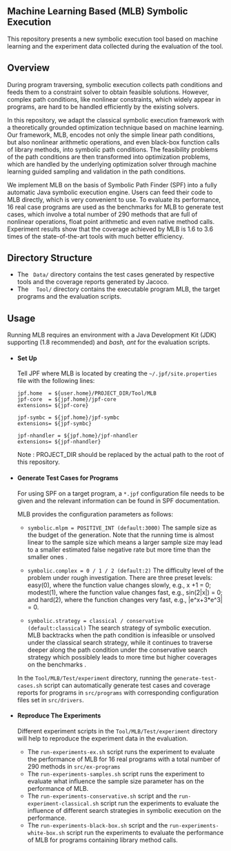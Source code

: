 Machine Learning Based (MLB) Symbolic Execution
--------



This repository presents a new symbolic execution tool based on machine learning and the experiment data collected during the evaluation of the tool. 



Overview
--------
During program traversing, symbolic execution collects path conditions and feeds them to a constraint solver to obtain feasible solutions. However, complex path conditions, like nonlinear constraints, which widely appear in programs, are hard to be handled efficiently by the existing solvers.

In this repository, we adapt the classical symbolic execution framework with a theoretically grounded optimization technique based on machine learning. Our framework, MLB, encodes not only the simple linear path conditions, but also nonlinear arithmetic operations, and even black-box function calls of library methods, into symbolic path conditions. The feasibility problems of the path conditions are then transformed into optimization problems, which are handled by the underlying optimization solver through machine learning guided sampling and validation in the path conditions.

We implement MLB on the basis of Symbolic Path Finder (SPF) into a fully automatic Java symbolic execution engine. Users can feed their code to MLB directly, which is very convenient to use. To evaluate its performance, 16 real case programs are used as the benchmarks for MLB to generate test cases, which involve a total number of 290 methods that are full of nonlinear operations, float point arithmetic and even native method calls. Experiment results show that the coverage achieved by MLB is 1.6 to 3.6 times of the state-of-the-art tools with much better efficiency.


Directory Structure
--------
- The ```  Data/ ``` directory contains the test cases generated by respective tools and the coverage reports generated by Jacoco.
- The ```  Tool/``` directory contains the executable program MLB, the target programs and the evaluation scripts.


Usage
--------
Running MLB requires an environment with a Java Development Kit (JDK) supporting (1.8 recommended) and *bash, ant* for the evaluation scripts.

- #### Set Up

	Tell JPF where MLB is located by creating the ```~/.jpf/site.properties``` file with the following lines:
	```
	jpf.home  = ${user.home}/PROJECT_DIR/Tool/MLB
	jpf-core  = ${jpf.home}/jpf-core
	extensions= ${jpf-core}

	jpf-symbc = ${jpf.home}/jpf-symbc
	extensions= ${jpf-symbc}

	jpf-nhandler = ${jpf.home}/jpf-nhandler
	extensions= ${jpf-nhandler}
  ```
 	Note : PROJECT_DIR should be replaced by the actual path to the root of this repository.
    
- #### Generate Test Cases for  Programs
	For using SPF on a target program, a ```*.jpf``` configuration file needs to be given and the relevant information  can be found in SPF documentation. 
    
    MLB provides the  configuration parameters as follows:
    - ```symbolic.mlpm = POSITIVE_INT (default:3000)```  The sample size as the budget of the generation. Note that the running time is almost linear to the sample size which means  a larger sample size may lead to a smaller estimated false negative rate but  more time than the smaller ones .
    - ```symbolic.complex = 0 / 1 / 2 (default:2)```  The difficulty level of the problem under rough investigation. There are three preset levels: easy(0), where the function value changes slowly, e.g., x +1 = 0; modest(1), where the function value changes fast, e.g., sin(2|x|) = 0; and hard(2), where the function changes very fast, e.g., |e^x+3*e^3| = 0. 

    - ```symbolic.strategy = classical / conservative (default:classical)``` The search strategy of symbolic execution. MLB backtracks when the path condition is infeasible or unsolved under the classical search strategy, while it continues to traverse deeper along the  path condition under the conservative search strategy which possiblely leads to more time but higher coverages on the benchmarks .

	In the ```Tool/MLB/Test/experiment``` directory, running the ```generate-test-cases.sh``` script  can  automatically generate test cases and coverage reports for programs in ```src/programs``` with  corresponding configuration files  set in ```src/drivers```.
    
  
- #### Reproduce The Experiments
	Different experiment scripts in the ```Tool/MLB/Test/experiment``` directory  will help to reproduce the experiment data in the  evaluation.
 	- The ```run-experiments-ex.sh``` script runs the experiment to evaluate the performance of MLB for 16 real programs with a total number of 290 methods in ```src/ex-programs```   
 	-  The ```run-experiments-samples.sh``` script  runs the experiment to evaluate what influence the sample size parameter has on the performance of MLB.
 	-  The ```run-experiments-conservative.sh``` script and  the ```run-experiment-classical.sh``` script run the experiments to evaluate the influence of different search strategies in symbolic execution on the performance.
 	-   The ```run-experiments-black-box.sh``` script and  the ```run-experiments-white-box.sh``` script run the experiments to evaluate the performance of MLB for programs containing library method calls.

 





